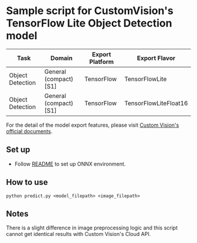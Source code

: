# Sample script for CustomVision's TensorFlow Lite Object Detection model

| Task | Domain | Export Platform | Export Flavor |
|------|--------|-----------------|---------------|
| Object Detection | General (compact) [S1] | TensorFlow | TensorFlowLite |
| Object Detection | General (compact) [S1] | TensorFlow | TensorFlowLiteFloat16 |


For the detail of the model export features, please visit [Custom Vision's official documents](https://docs.microsoft.com/en-us/azure/cognitive-services/custom-vision-service/).

## Set up
- Follow [README](../README.md) to set up ONNX environment.

## How to use
```
python predict.py <model_filepath> <image_filepath>
```

## Notes
There is a slight difference in image preprocessing logic and this script cannot get identical results with Custom Vision's Cloud API.
